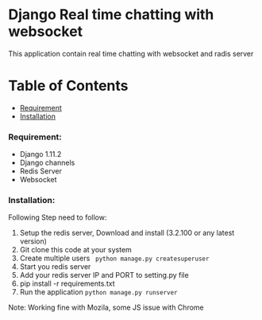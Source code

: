 # Django Real time chatting with websocket
This application contain real time chatting with websocket and radis server

# Table of Contents

* [Requirement](#requirement)
* [Installation](#installation)

<a name="requirement"></a>
### Requirement:
* Django 1.11.2
* Django channels
* Redis Server
* Websocket

<a name="installation"></a>
### Installation:
Following Step need to follow:
1. Setup the redis server, Download and install (3.2.100 or any latest version)
2. Git clone this code at your system
3. Create multiple users
``` python manage.py createsuperuser```
4. Start you redis server
5. Add your redis server IP and PORT to setting.py file
6. pip install -r requirements.txt
7. Run the application ```python manage.py runserver```
<a name="quick-start"></a>

Note: Working fine with Mozila, some JS issue with Chrome
